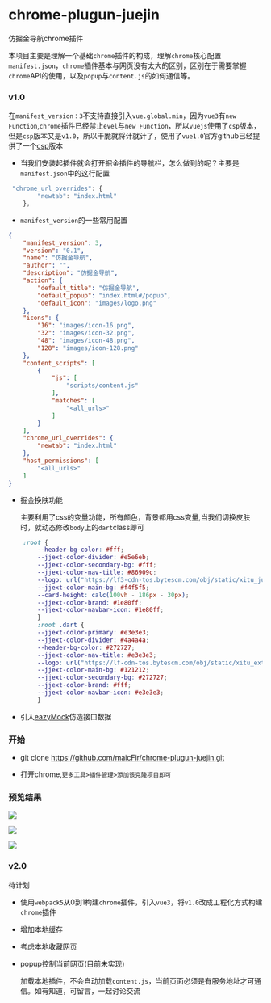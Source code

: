 
# chrome-plugun-juejin

仿掘金导航chrome插件

本项目主要是理解一个基础`chrome`插件的构成，理解`chrome`核心配置`manifest.json`，`chrome`插件基本与网页没有太大的区别，区别在于需要掌握`chrome`API的使用，以及`popup`与`content.js`的如何通信等。

### v1.0
在`manifest_version：3`不支持直接引入`vue.global.min`，因为`vue3`有`new Function`,`chrome`插件已经禁止`evel`与`new Function`，所以`vuejs`使用了`csp`版本，但是`csp`版本又是`v1.0`，所以干脆就将计就计了，使用了`vue1.0`官方github已经提供了一个[csp](https://github.com/vuejs/vue/tree/csp)版本


* 当我们安装起插件就会打开掘金插件的导航栏，怎么做到的呢？主要是`manifest.json`中的这行配置

```js
 "chrome_url_overrides": {
        "newtab": "index.html"
    },
```
* `manifest_version`的一些常用配置
  

```json
{
    "manifest_version": 3,
    "version": "0.1",
    "name": "仿掘金导航",
    "author": "",
    "description": "仿掘金导航",
    "action": {
        "default_title": "仿掘金导航",
        "default_popup": "index.html#/popup",
        "default_icon": "images/logo.png"
    },
    "icons": {
        "16": "images/icon-16.png",
        "32": "images/icon-32.png",
        "48": "images/icon-48.png",
        "128": "images/icon-128.png"
    },
    "content_scripts": [
        {
            "js": [
                "scripts/content.js"
            ],
            "matches": [
                "<all_urls>"
            ]
        }
    ],
    "chrome_url_overrides": {
        "newtab": "index.html"
    },
    "host_permissions": [
        "<all_urls>"
    ]
}
```
  
* 掘金换肤功能

    主要利用了css的变量功能，所有颜色，背景都用css变量,当我们切换皮肤时，就动态修改`body`上的`dart`class即可

```css
    :root {
        --header-bg-color: #fff;
        --jjext-color-divider: #e5e6eb;
        --jjext-color-secondary-bg: #fff;
        --jjext-color-nav-title: #86909c;
        --logo: url("https://lf3-cdn-tos.bytescm.com/obj/static/xitu_juejin_web/e08da34488b114bd4c665ba2fa520a31.svg");
        --jjext-color-main-bg: #f4f5f5;
        --card-height: calc(100vh - 186px - 30px);
        --jjext-color-brand: #1e80ff;
        --jjext-color-navbar-icon: #1e80ff;
        }
        :root .dart {
        --jjext-color-primary: #e3e3e3;
        --jjext-color-divider: #4a4a4a;
        --header-bg-color: #272727;
        --jjext-color-nav-title: #e3e3e3;
        --logo: url("https://lf-cdn-tos.bytescm.com/obj/static/xitu_extension/static/brand-dark.3111cff6.svg");
        --jjext-color-main-bg: #121212;
        --jjext-color-secondary-bg: #272727;
        --jjext-color-brand: #fff;
        --jjext-color-navbar-icon: #e3e3e3;
        }
```

* 引入[eazyMock]("https://mock.mengxuegu.com/")仿造接口数据
  
### 开始

* git clone https://github.com/maicFir/chrome-plugun-juejin.git
  
* 打开chrome,`更多工具>插件管理>添加该克隆项目即可`


### 预览结果
![](https://files.mdnice.com/user/24614/136cfc99-bbb7-4014-8e33-c786f53ba24b.png)

![](https://files.mdnice.com/user/24614/a6c2fa8c-cc3b-4a0d-aa2e-20c7d2073cef.png)

![](https://files.mdnice.com/user/24614/abd1d7f6-621b-47e6-add8-147d392db343.png)

### v2.0

待计划

* 使用`webpack5`从0到1构建`chrome`插件，引入`vue3`，将`v1.0`改成工程化方式构建`chrome`插件
  
* 增加本地缓存

* 考虑本地收藏网页

* popup控制当前网页(目前未实现)

    加载本地插件，不会自动加载`content.js`，当前页面必须是有服务地址才可通信。如有知道，可留言，一起讨论交流